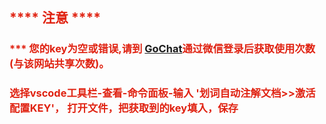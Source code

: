 <h2 style='color: #e02211'>**** 注意 ****</h2><h3 style='color: #e02211'>*** 您的key为空或错误,请到 <a href='https://gochat.wxhost.top'>GoChat</a>通过微信登录后获取使用次数(与该网站共享次数)。</h3><h3 style='color: #e02211'>选择vscode工具栏-查看-命令面板-输入  '划词自动注解文档>>激活配置KEY'， 打开文件，把获取到的key填入，保存</h3>
